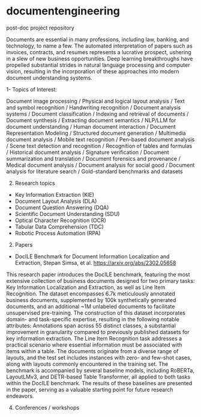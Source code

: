 # documentengineering
post-doc project repository

Documents are essential in many professions, including law, banking, and technology, to name a few. The automated interpretation of papers such as invoices, contracts, and resumes represents a lucrative prospect, ushering in a slew of new business opportunities. Deep learning breakthroughs have propelled substantial strides in natural language processing and computer vision, resulting in the incorporation of these approaches into modern document understanding systems.

1- Topics of Interest:

Document image processing / Physical and logical layout analysis / Text and symbol recognition / Handwriting recognition / Document analysis systems / Document classification / Indexing and retrieval of documents / Document synthesis / Extracting document semantics / NLP/LLM for document understanding / Human document interaction / Document Representation Modeling / Structured document generation / Multimedia document analysis / Mobile text recognition / Pen-based document analysis / Scene text detection and recognition / Recognition of tables and formulas / Historical document analysis / Signature verification / Document summarization and translation / Document forensics and provenance / Medical document analysis / Document analysis for social good / Document analysis for literature search / Gold-standard benchmarks and datasets

2. Research topics
  - Key Information Extraction (KIE)
  - Document Layout Analysis (DLA)
  - Document Question Answering (DQA)
  - Scientific Document Understanding (SDU)
  - Optical Character Recognition (OCR)
  - Tabular Data Comprehension (TDC)
  - Robotic Process Automation (RPA)


2. Papers
  - DocILE Benchmark for Document Information Localization and Extraction, Stepan Simsa, et al. https://arxiv.org/abs/2302.05658
    
This research paper introduces the DocILE benchmark, featuring the most extensive collection of business documents designed for two primary tasks: Key Information Localization and Extraction, as well as Line Item Recognition. The dataset encompasses 6.7k meticulously annotated business documents, supplemented by 100k synthetically generated documents, and an additional ~1M unlabeled documents to facilitate unsupervised pre-training. The construction of this dataset incorporates domain- and task-specific expertise, resulting in the following notable attributes:
Annotations span across 55 distinct classes, a substantial improvement in granularity compared to previously published datasets for key information extraction.
The Line Item Recognition task addresses a practical scenario where essential information must be associated with items within a table.
The documents originate from a diverse range of layouts, and the test set includes instances with zero- and few-shot cases, along with layouts commonly encountered in the training set.
The benchmark is accompanied by several baseline models, including RoBERTa, LayoutLMv3, and DETR-based Table Transformer, all applied to both tasks within the DocILE benchmark. The results of these baselines are presented in the paper, serving as a valuable starting point for future research endeavors. 

   
4. Conferences / workshops
